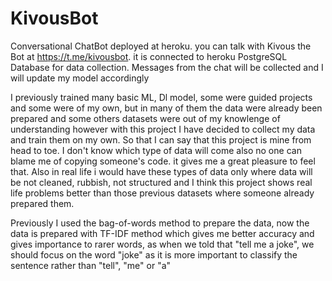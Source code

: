 # KivousBot
Conversational ChatBot deployed at heroku.
you can talk with Kivous the Bot at https://t.me/kivousbot.
it is connected to heroku PostgreSQL Database for data collection. Messages from the chat will be collected and I will update my model accordingly

I previously trained many basic ML, Dl model, some were guided projects and some were of my own, but in many of them the data were already been prepared and some others datasets were out of my knowlenge of understanding however with this project I have decided to collect my data and train them on my own. So that I can say that this project is mine from head to toe. I don't know which type of data will come also no one can blame me of copying someone's code. it gives me a great pleasure to feel that. Also in real life i would have these types of data only where data will be not cleaned, rubbish, not structured and I think this project shows real life problems better than those previous datasets where someone already prepared them.

Previously I used the bag-of-words method to prepare the data, now the data is prepared with TF-IDF method which gives me better accuracy and gives importance to rarer words, as when we told that "tell me a joke", we should focus on the word "joke" as it is more important to classify the sentence rather than "tell", "me" or "a" 
